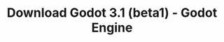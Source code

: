 ---
# Generated by /tools/generators/src/download_archive_generator !!! do not edit by hand !!!
title: 'Download Godot 3.1 (beta1) - Godot Engine'
type: 'download/archive'
name: '3.1'
flavor: 'beta1'
release_date: '2019-01-08T02:00:00-00:00'
release_notes: 'article/dev-snapshot-godot-3-1-beta-1/'
primaryPlatforms:
  - 'android.apk'
  - 'macos.universal'
  - 'windows.64'
  - 'linux_server.headless.64'
  - 'web'
  - 'templates'
links:
  android.apk:
    name: 'android.apk'
    title: 'Android'
    caption: 'Universal APK (ARM64 + ARMv7 + x86_64 + x86)'
    tags:
      - 'APK download'
      - 'ARM64/v7'
      - 'x86 (64 & 32 bit)'
    hosts:
      github_builds:
        regular: 'https://github.com/godotengine/godot-builds/releases/download/3.1-beta1/Godot_v3.1-beta1_android_editor.apk'
        mono: '#'
      github:
        regular: 'https://github.com/godotengine/godot/releases/download/3.1-beta1/Godot_v3.1-beta1_android_editor.apk'
        mono: '#'
  macos.universal:
    name: 'macos.universal'
    title: 'macOS'
    caption: 'Universal (x86_64 + Apple Silicon)'
    tags:
      - 'Intel/Apple Silicon'
      - '64 bit'
    hosts:
      github_builds:
        regular: 'https://github.com/godotengine/godot-builds/releases/download/3.1-beta1/Godot_v3.1-beta1_osx.universal.zip'
        mono: 'https://github.com/godotengine/godot-builds/releases/download/3.1-beta1/Godot_v3.1-beta1_mono_osx.universal.zip'
      github:
        regular: 'https://github.com/godotengine/godot/releases/download/3.1-beta1/Godot_v3.1-beta1_osx.universal.zip'
        mono: 'https://github.com/godotengine/godot/releases/download/3.1-beta1/Godot_v3.1-beta1_mono_osx.universal.zip'
  windows.64:
    name: 'windows.64'
    title: 'Windows'
    caption: 'Standard (x86_64)'
    tags:
      - '64 bit'
    hosts:
      github_builds:
        regular: 'https://github.com/godotengine/godot-builds/releases/download/3.1-beta1/Godot_v3.1-beta1_win64.exe.zip'
        mono: 'https://github.com/godotengine/godot-builds/releases/download/3.1-beta1/Godot_v3.1-beta1_mono_win64.zip'
      github:
        regular: 'https://github.com/godotengine/godot/releases/download/3.1-beta1/Godot_v3.1-beta1_win64.exe.zip'
        mono: 'https://github.com/godotengine/godot/releases/download/3.1-beta1/Godot_v3.1-beta1_mono_win64.zip'
  linux_server.headless.64:
    name: 'linux_server.headless.64'
    title: 'Linux Server'
    caption: 'Headless (x86_64)'
    tags:
      - '64 bit'
      - 'Headless'
    hosts:
      github_builds:
        regular: 'https://github.com/godotengine/godot-builds/releases/download/3.1-beta1/Godot_v3.1-beta1_linux_headless.64.zip'
        mono: 'https://github.com/godotengine/godot-builds/releases/download/3.1-beta1/Godot_v3.1-beta1_mono_linux_headless_64.zip'
      github:
        regular: 'https://github.com/godotengine/godot/releases/download/3.1-beta1/Godot_v3.1-beta1_linux_headless.64.zip'
        mono: 'https://github.com/godotengine/godot/releases/download/3.1-beta1/Godot_v3.1-beta1_mono_linux_headless_64.zip'
  web:
    name: 'web'
    title: 'Web editor'
    caption: ''
    tags:
      - 'Self-hosted'
      - 'Cross-platform'
    hosts:
      github_builds:
        regular: 'https://github.com/godotengine/godot-builds/releases/download/3.1-beta1/Godot_v3.1-beta1_web_editor.zip'
        mono: '#'
      github:
        regular: 'https://github.com/godotengine/godot/releases/download/3.1-beta1/Godot_v3.1-beta1_web_editor.zip'
        mono: '#'
  linux.64:
    name: 'linux.64'
    title: 'Linux'
    caption: 'Standard (x86_64)'
    tags:
      - '64 bit'
    hosts:
      github_builds:
        regular: 'https://github.com/godotengine/godot-builds/releases/download/3.1-beta1/Godot_v3.1-beta1_x11.64.zip'
        mono: 'https://github.com/godotengine/godot-builds/releases/download/3.1-beta1/Godot_v3.1-beta1_mono_x11_64.zip'
      github:
        regular: 'https://github.com/godotengine/godot/releases/download/3.1-beta1/Godot_v3.1-beta1_x11.64.zip'
        mono: 'https://github.com/godotengine/godot/releases/download/3.1-beta1/Godot_v3.1-beta1_mono_x11_64.zip'
  linux.32:
    name: 'linux.32'
    title: 'Linux'
    caption: 'Standard (x86)'
    tags:
      - '32 bit'
    hosts:
      github_builds:
        regular: 'https://github.com/godotengine/godot-builds/releases/download/3.1-beta1/Godot_v3.1-beta1_x11.32.zip'
        mono: 'https://github.com/godotengine/godot-builds/releases/download/3.1-beta1/Godot_v3.1-beta1_mono_x11_32.zip'
      github:
        regular: 'https://github.com/godotengine/godot/releases/download/3.1-beta1/Godot_v3.1-beta1_x11.32.zip'
        mono: 'https://github.com/godotengine/godot/releases/download/3.1-beta1/Godot_v3.1-beta1_mono_x11_32.zip'
  windows.32:
    name: 'windows.32'
    title: 'Windows'
    caption: 'Standard (x86)'
    tags:
      - '32 bit'
    hosts:
      github_builds:
        regular: 'https://github.com/godotengine/godot-builds/releases/download/3.1-beta1/Godot_v3.1-beta1_win32.exe.zip'
        mono: 'https://github.com/godotengine/godot-builds/releases/download/3.1-beta1/Godot_v3.1-beta1_mono_win32.zip'
      github:
        regular: 'https://github.com/godotengine/godot/releases/download/3.1-beta1/Godot_v3.1-beta1_win32.exe.zip'
        mono: 'https://github.com/godotengine/godot/releases/download/3.1-beta1/Godot_v3.1-beta1_mono_win32.zip'
  linux_server.64:
    name: 'linux_server.64'
    title: 'Linux Server'
    caption: 'Standard (x86_64)'
    tags:
      - '64 bit'
    hosts:
      github_builds:
        regular: 'https://github.com/godotengine/godot-builds/releases/download/3.1-beta1/Godot_v3.1-beta1_linux_server.64.zip'
        mono: 'https://github.com/godotengine/godot-builds/releases/download/3.1-beta1/Godot_v3.1-beta1_mono_linux_server_64.zip'
      github:
        regular: 'https://github.com/godotengine/godot/releases/download/3.1-beta1/Godot_v3.1-beta1_linux_server.64.zip'
        mono: 'https://github.com/godotengine/godot/releases/download/3.1-beta1/Godot_v3.1-beta1_mono_linux_server_64.zip'
  aar_library:
    name: 'aar_library'
    title: 'AAR library'
    caption: ''
    tags:
      - 'Android plugins'
      - 'Java'
      - 'Kotlin'
    hosts:
      github_builds:
        regular: 'https://github.com/godotengine/godot-builds/releases/download/3.1-beta1/godot-lib.3.1.beta1.release.aar'
        mono: 'https://github.com/godotengine/godot-builds/releases/download/3.1-beta1/godot-lib.3.1.beta1.mono.release.aar'
      github:
        regular: 'https://github.com/godotengine/godot/releases/download/3.1-beta1/godot-lib.3.1.beta1.release.aar'
        mono: 'https://github.com/godotengine/godot/releases/download/3.1-beta1/godot-lib.3.1.beta1.mono.release.aar'
  templates:
    name: 'templates'
    title: 'Export templates'
    caption: ''
    tags:
      - 'Used to export your games to all supported platforms'
    hosts:
      github_builds:
        regular: 'https://github.com/godotengine/godot-builds/releases/download/3.1-beta1/Godot_v3.1-beta1_export_templates.tpz'
        mono: 'https://github.com/godotengine/godot-builds/releases/download/3.1-beta1/Godot_v3.1-beta1_mono_export_templates.tpz'
      github:
        regular: 'https://github.com/godotengine/godot/releases/download/3.1-beta1/Godot_v3.1-beta1_export_templates.tpz'
        mono: 'https://github.com/godotengine/godot/releases/download/3.1-beta1/Godot_v3.1-beta1_mono_export_templates.tpz'
---